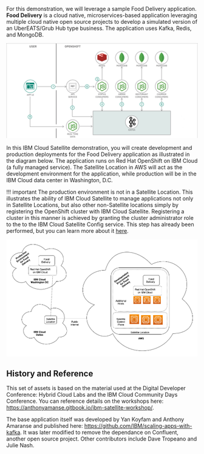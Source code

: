 For this demonstration, we will leverage a sample Food Delivery application. **Food Delivery** is a cloud native, microservices-based application leveraging multiple cloud native open source projects to develop a simulated version of an UberEATS/Grub Hub type business. The application uses Kafka, Redis, and MongoDB.

![](_attachments/FoodDelivery-architecture-3.png)

In this IBM Cloud Satellite demonstration, you will create development and production deployments for the Food Delivery application as illustrated in the diagram below. The application runs on Red Hat OpenShift on IBM Cloud (a fully managed service). The Satellite Location in AWS will act as the development environment for the application, while production will be in the IBM Cloud data center in Washington, D.C.

!!! important
    The production environment is not in a Satellite Location. This illustrates the ability of IBM Cloud Satellite to manage applications not only in Satellite Locations, but also other non-Satellite locations simply by registering the OpenShift cluster with IBM Cloud Satellite. Registering a cluster in this manner is achieved by granting the cluster administrator role to the to the IBM Cloud Satellite Config service. This step has already been performed, but you can learn more about it <a href="https://cloud.ibm.com/docs/satellite?topic=satellite-satcon-existing " target="_blank">here</a>.

![](_attachments/FoodDelivery-deployment-architecture.png)

## History and Reference

This set of assets is based on the material used at the Digital Developer Conference: Hybrid Cloud Labs and the IBM Cloud Community Days Conference. You can reference details on the workshops here: https://anthonyamanse.gitbook.io/ibm-satellite-workshop/.

The base application itself was developed by Yan Koyfam and Anthony Amaranse and published here: <a href="https://github.com/IBM/scaling-apps-with-kafka" target="_blank">https://github.com/IBM/scaling-apps-with-kafka</a>. It was later modified to remove the dependance on Confluent, another open source project. Other contributors include Dave Tropeano and Julie Nash.
